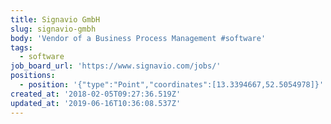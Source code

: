 ```yaml
---
title: Signavio GmbH
slug: signavio-gmbh
body: 'Vendor of a Business Process Management #software'
tags:
  - software
job_board_url: 'https://www.signavio.com/jobs/'
positions:
  - position: '{"type":"Point","coordinates":[13.3394667,52.5054978]}'
created_at: '2018-02-05T09:27:36.519Z'
updated_at: '2019-06-16T10:36:08.537Z'
---
```


